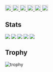 <p align="left">
  <a href="https://github.com/hideyuki-matsuyama">
    <img height="20" src="https://komarev.com/ghpvc/?username=hideyuki-matsuyama" />
  </a>
  <a href="https://github.com/hideyuki-matsuyama">
    <img height="20" src="https://img.shields.io/github/followers/hideyuki-matsuyama?label=follow&logo=github&style=flat" />
  </a>
  <a href="http://qiita.com/choripon">
    <img height="20" src="https://qiita-badge.apiapi.app/s/choripon/posts.svg" />
  </a>
  <a href="http://qiita.com/choripon">
    <img height="20" src="https://qiita-badge.apiapi.app/s/choripon/contributions.svg" />
  </a>
  <a href="http://qiita.com/choripon">
    <img height="20" src="https://qiita-badge.apiapi.app/s/choripon/followers.svg" />
  </a>
  <a href="https://zenn.dev/choripon">
    <img height="20" src="https://badgen.org/img/zenn/choripon/articles?style=plastic" />
  </a>
</p>

## Stats
![](http://github-profile-summary-cards.vercel.app/api/cards/profile-details?username=hideyuki-matsuyama&theme=gruvbox)
![](http://github-profile-summary-cards.vercel.app/api/cards/repos-per-language?username=hideyuki-matsuyama&theme=gruvbox)
![](http://github-profile-summary-cards.vercel.app/api/cards/most-commit-language?username=hideyuki-matsuyama&theme=gruvbox)
![](http://github-profile-summary-cards.vercel.app/api/cards/stats?username=hideyuki-matsuyama&theme=gruvbox)
![](http://github-profile-summary-cards.vercel.app/api/cards/productive-time?username=hideyuki-matsuyama&theme=gruvbox&utcOffset=9)

## Trophy
![trophy](https://github-profile-trophy.vercel.app/?username=hideyuki-matsuyama&theme=gruvbox)
